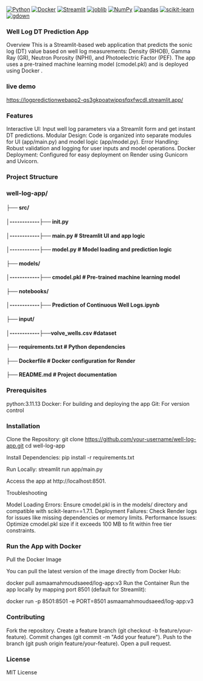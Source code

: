 [![Python](https://img.shields.io/badge/Python-v3.11.13-3776AB?style=plastic&logo=python&logoColor=white)](https://www.python.org/)
[![Docker](https://img.shields.io/badge/Docker-image-2496ED?style=plastic&logo=docker&logoColor=white)](https://www.docker.com/)
[![Streamlit](https://img.shields.io/badge/Streamlit-v1.45.1-FF4B4B?style=plastic&logo=streamlit&logoColor=white)](https://docs.streamlit.io/)
[![joblib](https://img.shields.io/badge/joblib-v1.5.1-9C27B0?style=plastic)](https://joblib.readthedocs.io/)
[![NumPy](https://img.shields.io/badge/NumPy-v2.2.3-013243?style=plastic&logo=numpy&logoColor=white)](https://numpy.org/)
[![pandas](https://img.shields.io/badge/pandas-v2.2.3-150458?style=plastic&logo=pandas&logoColor=white)](https://pandas.pydata.org/)
[![scikit-learn](https://img.shields.io/badge/scikit--learn-v1.7.1-F7931E?style=plastic&logo=scikitlearn&logoColor=white)](https://scikit-learn.org/stable/)
[![gdown](https://img.shields.io/badge/gdown-v5.2.0-4CAF50?style=plastic)](https://github.com/wkentaro/gdown)



### Well Log DT Prediction App
Overview
This is a Streamlit-based web application that predicts the sonic log (DT) value based on well log measurements: Density (RHOB), Gamma Ray (GR), Neutron Porosity (NPHI), and Photoelectric Factor (PEF). The app uses a pre-trained machine learning model (cmodel.pkl) and is deployed using Docker .

###  live demo 
https://logpredictionwebapp2-qs3gkpoatwjppsfqxfwcdl.streamlit.app/

### Features

Interactive UI: Input well log parameters via a Streamlit form and get instant DT predictions.
Modular Design: Code is organized into separate modules for UI (app/main.py) and model logic (app/model.py).
Error Handling: Robust validation and logging for user inputs and model operations.
Docker Deployment: Configured for easy deployment on Render using Gunicorn and Uvicorn.


### Project Structure
###  well-log-app/
#### ├── src/
#### │------------├── __init__.py
#### │------------├── main.py              # Streamlit UI and app logic
#### │------------├── model.py             # Model loading and prediction logic
#### ├── models/
#### │------------├── cmodel.pkl           # Pre-trained machine learning model
#### ├── notebooks/
#### │------------├── Prediction of Continuous Well Logs.ipynb  
#### ├── input/
#### │------------├──volve_wells.csv       #dataset  
#### ├── requirements.txt                  # Python dependencies
#### ├── Dockerfile                        # Docker configuration for Render
#### ├── README.md                         # Project documentation

### Prerequisites

python:3.11.13
Docker: For building and deploying the app
Git: For version control

###  Installation

Clone the Repository:
git clone https://github.com/your-username/well-log-app.git
cd well-log-app


Install Dependencies:
pip install -r requirements.txt


Run Locally:
streamlit run app/main.py

Access the app at http://localhost:8501.

Troubleshooting

Model Loading Errors: Ensure cmodel.pkl is in the models/ directory and compatible with scikit-learn==1.7.1.
Deployment Failures: Check Render logs for issues like missing dependencies or memory limits.
Performance Issues: Optimize cmodel.pkl size if it exceeds 100 MB to fit within free tier constraints.

### Run the App with Docker
Pull the Docker Image

You can pull the latest version of the image directly from Docker Hub:

docker pull asmaamahmoudsaeed/log-app:v3
Run the Container
Run the app locally by mapping port 8501 (default for Streamlit):

docker run -p 8501:8501 -e PORT=8501 asmaamahmoudsaeed/log-app:v3


### Contributing

Fork the repository.
Create a feature branch (git checkout -b feature/your-feature).
Commit changes (git commit -m "Add your feature").
Push to the branch (git push origin feature/your-feature).
Open a pull request.

### License
MIT License
